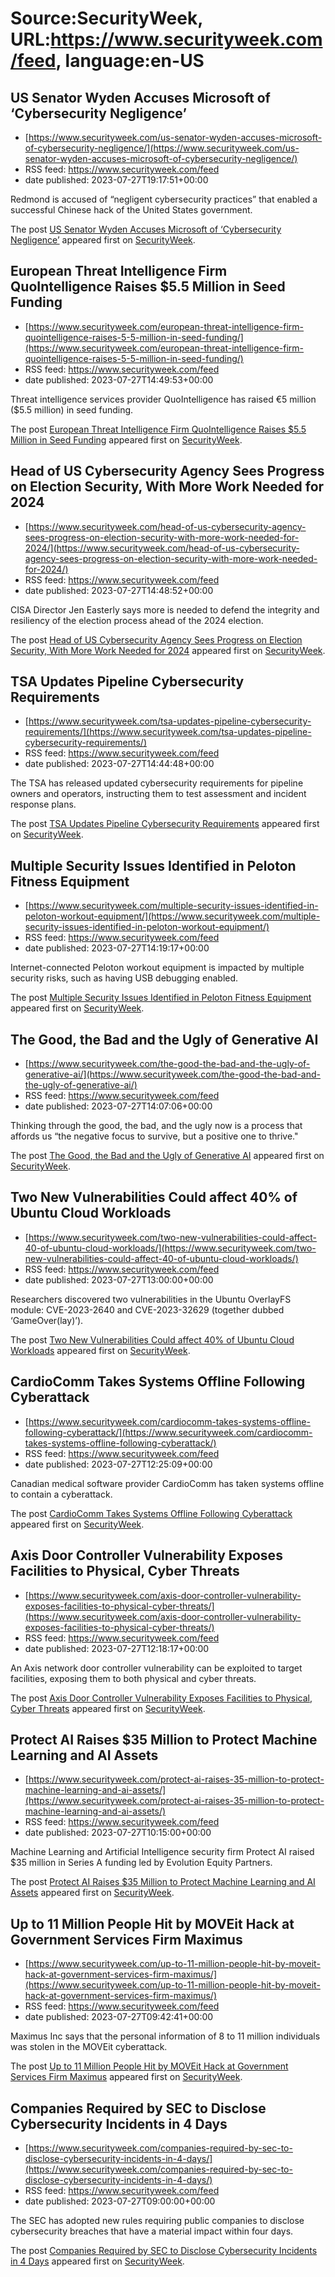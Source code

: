 # Source:SecurityWeek, URL:https://www.securityweek.com/feed, language:en-US

## US Senator Wyden Accuses Microsoft of ‘Cybersecurity Negligence’
 - [https://www.securityweek.com/us-senator-wyden-accuses-microsoft-of-cybersecurity-negligence/](https://www.securityweek.com/us-senator-wyden-accuses-microsoft-of-cybersecurity-negligence/)
 - RSS feed: https://www.securityweek.com/feed
 - date published: 2023-07-27T19:17:51+00:00

<p>Redmond is accused of “negligent cybersecurity practices” that enabled a successful Chinese hack of the United States government.</p>
<p>The post <a href="https://www.securityweek.com/us-senator-wyden-accuses-microsoft-of-cybersecurity-negligence/" rel="nofollow">US Senator Wyden Accuses Microsoft of ‘Cybersecurity Negligence’</a> appeared first on <a href="https://www.securityweek.com" rel="nofollow">SecurityWeek</a>.</p>

## European Threat Intelligence Firm QuoIntelligence Raises $5.5 Million in Seed Funding
 - [https://www.securityweek.com/european-threat-intelligence-firm-quointelligence-raises-5-5-million-in-seed-funding/](https://www.securityweek.com/european-threat-intelligence-firm-quointelligence-raises-5-5-million-in-seed-funding/)
 - RSS feed: https://www.securityweek.com/feed
 - date published: 2023-07-27T14:49:53+00:00

<p>Threat intelligence services provider QuoIntelligence has raised €5 million ($5.5 million) in seed funding.</p>
<p>The post <a href="https://www.securityweek.com/european-threat-intelligence-firm-quointelligence-raises-5-5-million-in-seed-funding/" rel="nofollow">European Threat Intelligence Firm QuoIntelligence Raises $5.5 Million in Seed Funding</a> appeared first on <a href="https://www.securityweek.com" rel="nofollow">SecurityWeek</a>.</p>

## Head of US Cybersecurity Agency Sees Progress on Election Security, With More Work Needed for 2024
 - [https://www.securityweek.com/head-of-us-cybersecurity-agency-sees-progress-on-election-security-with-more-work-needed-for-2024/](https://www.securityweek.com/head-of-us-cybersecurity-agency-sees-progress-on-election-security-with-more-work-needed-for-2024/)
 - RSS feed: https://www.securityweek.com/feed
 - date published: 2023-07-27T14:48:52+00:00

<p>CISA Director Jen Easterly says more is needed to defend the integrity and resiliency of the election process ahead of the 2024 election.</p>
<p>The post <a href="https://www.securityweek.com/head-of-us-cybersecurity-agency-sees-progress-on-election-security-with-more-work-needed-for-2024/" rel="nofollow">Head of US Cybersecurity Agency Sees Progress on Election Security, With More Work Needed for 2024</a> appeared first on <a href="https://www.securityweek.com" rel="nofollow">SecurityWeek</a>.</p>

## TSA Updates Pipeline Cybersecurity Requirements
 - [https://www.securityweek.com/tsa-updates-pipeline-cybersecurity-requirements/](https://www.securityweek.com/tsa-updates-pipeline-cybersecurity-requirements/)
 - RSS feed: https://www.securityweek.com/feed
 - date published: 2023-07-27T14:44:48+00:00

<p>The TSA has released updated cybersecurity requirements for pipeline owners and operators, instructing them to test assessment and incident response plans. </p>
<p>The post <a href="https://www.securityweek.com/tsa-updates-pipeline-cybersecurity-requirements/" rel="nofollow">TSA Updates Pipeline Cybersecurity Requirements</a> appeared first on <a href="https://www.securityweek.com" rel="nofollow">SecurityWeek</a>.</p>

## Multiple Security Issues Identified in Peloton Fitness Equipment
 - [https://www.securityweek.com/multiple-security-issues-identified-in-peloton-workout-equipment/](https://www.securityweek.com/multiple-security-issues-identified-in-peloton-workout-equipment/)
 - RSS feed: https://www.securityweek.com/feed
 - date published: 2023-07-27T14:19:17+00:00

<p>Internet-connected Peloton workout equipment is impacted by multiple security risks, such as having USB debugging enabled.</p>
<p>The post <a href="https://www.securityweek.com/multiple-security-issues-identified-in-peloton-workout-equipment/" rel="nofollow">Multiple Security Issues Identified in Peloton Fitness Equipment</a> appeared first on <a href="https://www.securityweek.com" rel="nofollow">SecurityWeek</a>.</p>

## The Good, the Bad and the Ugly of Generative AI
 - [https://www.securityweek.com/the-good-the-bad-and-the-ugly-of-generative-ai/](https://www.securityweek.com/the-good-the-bad-and-the-ugly-of-generative-ai/)
 - RSS feed: https://www.securityweek.com/feed
 - date published: 2023-07-27T14:07:06+00:00

<p>Thinking through the good, the bad, and the ugly now is a process that affords us “the negative focus to survive, but a positive one to thrive."</p>
<p>The post <a href="https://www.securityweek.com/the-good-the-bad-and-the-ugly-of-generative-ai/" rel="nofollow">The Good, the Bad and the Ugly of Generative AI</a> appeared first on <a href="https://www.securityweek.com" rel="nofollow">SecurityWeek</a>.</p>

## Two New Vulnerabilities Could affect 40% of Ubuntu Cloud Workloads
 - [https://www.securityweek.com/two-new-vulnerabilities-could-affect-40-of-ubuntu-cloud-workloads/](https://www.securityweek.com/two-new-vulnerabilities-could-affect-40-of-ubuntu-cloud-workloads/)
 - RSS feed: https://www.securityweek.com/feed
 - date published: 2023-07-27T13:00:00+00:00

<p>Researchers discovered two vulnerabilities in the Ubuntu OverlayFS module: CVE-2023-2640 and CVE-2023-32629 (together dubbed ‘GameOver(lay)’).</p>
<p>The post <a href="https://www.securityweek.com/two-new-vulnerabilities-could-affect-40-of-ubuntu-cloud-workloads/" rel="nofollow">Two New Vulnerabilities Could affect 40% of Ubuntu Cloud Workloads</a> appeared first on <a href="https://www.securityweek.com" rel="nofollow">SecurityWeek</a>.</p>

## CardioComm Takes Systems Offline Following Cyberattack
 - [https://www.securityweek.com/cardiocomm-takes-systems-offline-following-cyberattack/](https://www.securityweek.com/cardiocomm-takes-systems-offline-following-cyberattack/)
 - RSS feed: https://www.securityweek.com/feed
 - date published: 2023-07-27T12:25:09+00:00

<p>Canadian medical software provider CardioComm has taken systems offline to contain a cyberattack.</p>
<p>The post <a href="https://www.securityweek.com/cardiocomm-takes-systems-offline-following-cyberattack/" rel="nofollow">CardioComm Takes Systems Offline Following Cyberattack</a> appeared first on <a href="https://www.securityweek.com" rel="nofollow">SecurityWeek</a>.</p>

## Axis Door Controller Vulnerability Exposes Facilities to Physical, Cyber Threats
 - [https://www.securityweek.com/axis-door-controller-vulnerability-exposes-facilities-to-physical-cyber-threats/](https://www.securityweek.com/axis-door-controller-vulnerability-exposes-facilities-to-physical-cyber-threats/)
 - RSS feed: https://www.securityweek.com/feed
 - date published: 2023-07-27T12:18:17+00:00

<p>An Axis network door controller vulnerability can be exploited to target facilities, exposing them to both physical and cyber threats.</p>
<p>The post <a href="https://www.securityweek.com/axis-door-controller-vulnerability-exposes-facilities-to-physical-cyber-threats/" rel="nofollow">Axis Door Controller Vulnerability Exposes Facilities to Physical, Cyber Threats</a> appeared first on <a href="https://www.securityweek.com" rel="nofollow">SecurityWeek</a>.</p>

## Protect AI Raises $35 Million to Protect Machine Learning and AI Assets
 - [https://www.securityweek.com/protect-ai-raises-35-million-to-protect-machine-learning-and-ai-assets/](https://www.securityweek.com/protect-ai-raises-35-million-to-protect-machine-learning-and-ai-assets/)
 - RSS feed: https://www.securityweek.com/feed
 - date published: 2023-07-27T10:15:00+00:00

<p>Machine Learning and Artificial Intelligence security firm Protect AI raised $35 million in Series A funding led by Evolution Equity Partners.</p>
<p>The post <a href="https://www.securityweek.com/protect-ai-raises-35-million-to-protect-machine-learning-and-ai-assets/" rel="nofollow">Protect AI Raises $35 Million to Protect Machine Learning and AI Assets</a> appeared first on <a href="https://www.securityweek.com" rel="nofollow">SecurityWeek</a>.</p>

## Up to 11 Million People Hit by MOVEit Hack at Government Services Firm Maximus
 - [https://www.securityweek.com/up-to-11-million-people-hit-by-moveit-hack-at-government-services-firm-maximus/](https://www.securityweek.com/up-to-11-million-people-hit-by-moveit-hack-at-government-services-firm-maximus/)
 - RSS feed: https://www.securityweek.com/feed
 - date published: 2023-07-27T09:42:41+00:00

<p>Maximus Inc says that the personal information of 8 to 11 million individuals was stolen in the MOVEit cyberattack.</p>
<p>The post <a href="https://www.securityweek.com/up-to-11-million-people-hit-by-moveit-hack-at-government-services-firm-maximus/" rel="nofollow">Up to 11 Million People Hit by MOVEit Hack at Government Services Firm Maximus</a> appeared first on <a href="https://www.securityweek.com" rel="nofollow">SecurityWeek</a>.</p>

## Companies Required by SEC to Disclose Cybersecurity Incidents in 4 Days
 - [https://www.securityweek.com/companies-required-by-sec-to-disclose-cybersecurity-incidents-in-4-days/](https://www.securityweek.com/companies-required-by-sec-to-disclose-cybersecurity-incidents-in-4-days/)
 - RSS feed: https://www.securityweek.com/feed
 - date published: 2023-07-27T09:00:00+00:00

<p>The SEC has adopted new rules requiring public companies to disclose cybersecurity breaches that have a material impact within four days. </p>
<p>The post <a href="https://www.securityweek.com/companies-required-by-sec-to-disclose-cybersecurity-incidents-in-4-days/" rel="nofollow">Companies Required by SEC to Disclose Cybersecurity Incidents in 4 Days</a> appeared first on <a href="https://www.securityweek.com" rel="nofollow">SecurityWeek</a>.</p>

